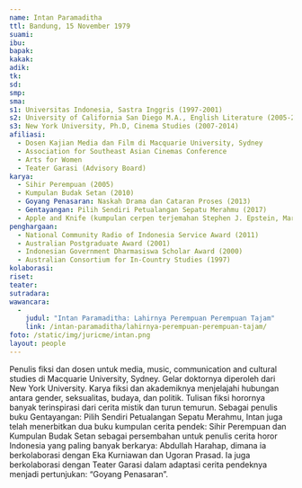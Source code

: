 ```yaml
---
name: Intan Paramaditha
ttl: Bandung, 15 November 1979
suami:
ibu:
bapak:
kakak:
adik:
tk:
sd:
smp:
sma:
s1: Universitas Indonesia, Sastra Inggris (1997-2001)
s2: University of California San Diego M.A., English Literature (2005-2007)
s3: New York University, Ph.D, Cinema Studies (2007-2014)
afiliasi:
  - Dosen Kajian Media dan Film di Macquarie University, Sydney
  - Association for Southeast Asian Cinemas Conference
  - Arts for Women
  - Teater Garasi (Advisory Board)
karya:
  - Sihir Perempuan (2005)
  - Kumpulan Budak Setan (2010)
  - Goyang Penasaran: Naskah Drama dan Cataran Proses (2013)
  - Gentayangan: Pilih Sendiri Petualangan Sepatu Merahmu (2017)
  - Apple and Knife (kumpulan cerpen terjemahan Stephen J. Epstein, Maret 2018)
penghargaan:
  - National Community Radio of Indonesia Service Award (2011)
  - Australian Postgraduate Award (2001)
  - Indonesian Government Dharmasiswa Scholar Award (2000)
  - Australian Consortium for In-Country Studies (1997)
kolaborasi:
riset:
teater:
sutradara:
wawancara:
  -
    judul: "Intan Paramaditha: Lahirnya Perempuan Perempuan Tajam"
    link: /intan-paramaditha/lahirnya-perempuan-perempuan-tajam/
foto: /static/img/juricme/intan.png
layout: people
---
```


Penulis fiksi dan dosen untuk media, music, communication and cultural studies di Macquarie University, Sydney. Gelar doktornya diperoleh dari New York University. Karya fiksi dan akademiknya menjelajahi hubungan antara gender, seksualitas, budaya, dan politik. Tulisan fiksi horornya banyak terinspirasi dari cerita mistik dan turun temurun. Sebagai penulis buku Gentayangan: Pilih Sendiri Petualangan Sepatu Merahmu, Intan juga telah menerbitkan dua buku kumpulan cerita pendek: Sihir Perempuan dan Kumpulan Budak Setan sebagai persembahan untuk penulis cerita horor Indonesia yang paling banyak berkarya: Abdullah Harahap, dimana ia berkolaborasi dengan Eka Kurniawan dan Ugoran Prasad. Ia juga berkolaborasi dengan Teater Garasi dalam adaptasi cerita pendeknya menjadi pertunjukan: “Goyang Penasaran”.
